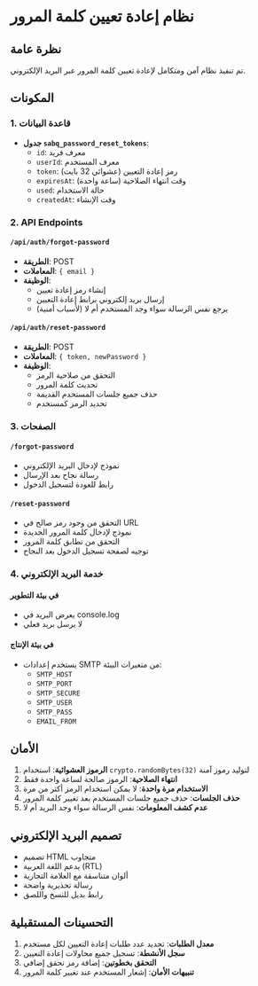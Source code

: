 # نظام إعادة تعيين كلمة المرور

## نظرة عامة
تم تنفيذ نظام آمن ومتكامل لإعادة تعيين كلمة المرور عبر البريد الإلكتروني.

## المكونات

### 1. قاعدة البيانات
- **جدول `sabq_password_reset_tokens`**:
  - `id`: معرف فريد
  - `userId`: معرف المستخدم
  - `token`: رمز إعادة التعيين (عشوائي 32 بايت)
  - `expiresAt`: وقت انتهاء الصلاحية (ساعة واحدة)
  - `used`: حالة الاستخدام
  - `createdAt`: وقت الإنشاء

### 2. API Endpoints

#### `/api/auth/forgot-password`
- **الطريقة**: POST
- **المعاملات**: `{ email }`
- **الوظيفة**: 
  - إنشاء رمز إعادة تعيين
  - إرسال بريد إلكتروني برابط إعادة التعيين
  - يرجع نفس الرسالة سواء وجد المستخدم أم لا (لأسباب أمنية)

#### `/api/auth/reset-password`
- **الطريقة**: POST
- **المعاملات**: `{ token, newPassword }`
- **الوظيفة**:
  - التحقق من صلاحية الرمز
  - تحديث كلمة المرور
  - حذف جميع جلسات المستخدم القديمة
  - تحديد الرمز كمستخدم

### 3. الصفحات

#### `/forgot-password`
- نموذج لإدخال البريد الإلكتروني
- رسالة نجاح بعد الإرسال
- رابط للعودة لتسجيل الدخول

#### `/reset-password`
- التحقق من وجود رمز صالح في URL
- نموذج لإدخال كلمة المرور الجديدة
- التحقق من تطابق كلمة المرور
- توجيه لصفحة تسجيل الدخول بعد النجاح

### 4. خدمة البريد الإلكتروني

#### في بيئة التطوير
- يعرض البريد في console.log
- لا يرسل بريد فعلي

#### في بيئة الإنتاج
- يستخدم إعدادات SMTP من متغيرات البيئة:
  - `SMTP_HOST`
  - `SMTP_PORT`
  - `SMTP_SECURE`
  - `SMTP_USER`
  - `SMTP_PASS`
  - `EMAIL_FROM`

## الأمان

1. **الرموز العشوائية**: استخدام `crypto.randomBytes(32)` لتوليد رموز آمنة
2. **انتهاء الصلاحية**: الرموز صالحة لساعة واحدة فقط
3. **الاستخدام مرة واحدة**: لا يمكن استخدام الرمز أكثر من مرة
4. **حذف الجلسات**: حذف جميع جلسات المستخدم بعد تغيير كلمة المرور
5. **عدم كشف المعلومات**: نفس الرسالة سواء وجد البريد أم لا

## تصميم البريد الإلكتروني

- تصميم HTML متجاوب
- يدعم اللغة العربية (RTL)
- ألوان متناسقة مع العلامة التجارية
- رسالة تحذيرية واضحة
- رابط بديل للنسخ واللصق

## التحسينات المستقبلية

1. **معدل الطلبات**: تحديد عدد طلبات إعادة التعيين لكل مستخدم
2. **سجل الأنشطة**: تسجيل جميع محاولات إعادة التعيين
3. **التحقق بخطوتين**: إضافة رمز تحقق إضافي
4. **تنبيهات الأمان**: إشعار المستخدم عند تغيير كلمة المرور 